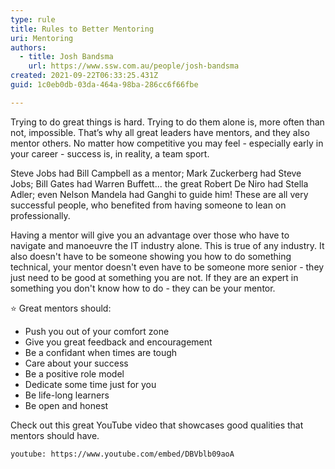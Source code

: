 ```yaml
---
type: rule
title: Rules to Better Mentoring
uri: Mentoring
authors:
  - title: Josh Bandsma
    url: https://www.ssw.com.au/people/josh-bandsma
created: 2021-09-22T06:33:25.431Z
guid: 1c0eb0db-03da-464a-98ba-286cc6f66fbe

---
```


Trying to do great things is hard. Trying to do them alone is, more often than not, impossible. That’s why all great leaders have mentors, and they also mentor others. No matter how competitive you may feel - especially early in your career - success is, in reality, a team sport. 

Steve Jobs had Bill Campbell as a mentor; Mark Zuckerberg had Steve Jobs; Bill Gates had Warren Buffett... the great Robert De Niro had Stella Adler; even Nelson Mandela had Ganghi to guide him! These are all very successful people, who benefited from having someone to lean on professionally. 

Having a mentor will give you an advantage over those who have to navigate and manoeuvre the IT industry alone.  This is true of any industry. It also doesn't have to be someone showing you how to do something technical, your mentor doesn't even have to be someone more senior - they just need to be good at something you are not. If they are an expert in something you don't know how to do - they can be your mentor. 

⭐ Great mentors should: 

* Push you out of your comfort zone
* Give you great feedback and encouragement
* Be a confidant when times are tough
* Care about your success
* Be a positive role model
* Dedicate some time just for you
* Be life-long learners
* Be open and honest

<!--endintro-->

Check out this great YouTube video that showcases good qualities that mentors should have.

`youtube: https://www.youtube.com/embed/DBVblb09aoA`
